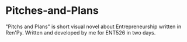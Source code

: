 # Pitches-and-Plans
"Pitchs and Plans" is short visual novel about Entrepreneurship written in Ren'Py. Written and developed by me for ENT526 in two days. 
